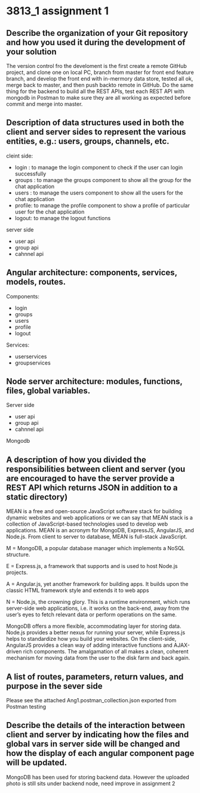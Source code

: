 # 3813_1 assignment 1
## 
##  Describe the organization of your Git repository and how you used it during the development of your solution
The version control fro the develoment is the first create a remote GitHub project, and clone one on local PC, branch from master for front end feature branch, and develop the front end with in-mermory data store, tested all ok, merge back to master, and then push backto remote in GitHub. Do the same thing for the backend to build all the REST APIs, test each REST API with mongodb in Postman to make sure they are all working as expected before commit and merge into master. 
##  Description of data structures used in both the client and server sides to represent the various entities, e.g.: users, groups, channels, etc.
cleint side:
- login : to manage the login component to check if the user can login successfully
- groups : to manage the groups component to show all the group for the chat application
- users : to manage the users component to show all the users for the chat application
- profile: to manage the profile component to show a profile of particular user for the chat application
- logout: to manage the logout functions

server side
- user api
- group api
- cahnnel api

##  Angular architecture: components, services, models, routes.
Components:
- login
- groups 
- users
- profile
- logout

Services:
- userservices
- groupservices

##  Node server architecture: modules, functions, files, global variables.
Server side
- user api
- group api
- cahnnel api

Mongodb

##  A description of how you divided the responsibilities between client and server (you are encouraged to have the server provide a REST API which returns JSON in addition to a static directory)
MEAN is a free and open-source JavaScript software stack for building dynamic websites and web applications or we can say that MEAN stack is a collection of JavaScript-based technologies used to develop web applications. MEAN is an acronym for MongoDB, ExpressJS, AngularJS, and Node.js. From client to server to database, MEAN is full-stack JavaScript.

M = MongoDB, a popular database manager which implements a NoSQL structure.

E = Express.js, a framework that supports and is used to host Node.js projects.

A = Angular.js, yet another framework for building apps. It builds upon the classic HTML framework style and extends it to web apps

N = Node.js, the crowning glory. This is a runtime environment, which runs server-side web applications, i.e. it works on the back-end, away from the user’s eyes to fetch relevant data or perform operations on the same.

MongoDB offers a more flexible, accommodating layer for storing data. Node.js provides a better nexus for running your server, while Express.js helps to standardize how you build your websites. On the client-side, AngularJS provides a clean way of adding interactive functions and AJAX-driven rich components. The amalgamation of all makes a clean, coherent mechanism for moving data from the user to the disk farm and back again.
##  A list of routes, parameters, return values, and purpose in the sever side
Please see the attached Ang1.postman_collection.json exported from Postman testing
##  Describe the details of the interaction between client and server by indicating how the files and global vars in server side will be changed and how the display of each angular component page will be updated.
MongoDB has been used for storing backend data.
However the uploaded photo is still sits under backend node, need improve in assignment 2
